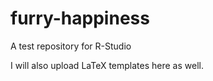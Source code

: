 # furry-happiness
A test repository for R-Studio


I will also upload LaTeX templates here as well.

